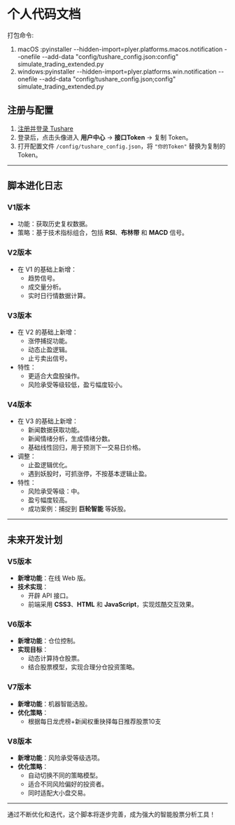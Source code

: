 # 个人代码文档

打包命令:
1. macOS :pyinstaller --hidden-import=plyer.platforms.macos.notification --onefile --add-data "config/tushare_config.json:config" simulate_trading_extended.py
2. windows:pyinstaller --hidden-import=plyer.platforms.win.notification --onefile --add-data "config/tushare_config.json;config" simulate_trading_extended.py

## **注册与配置**

1. [注册并登录 Tushare](https://tushare.pro/register?reg=577133)
2. 登录后，点击头像进入 **用户中心** -> **接口Token** -> 复制 Token。
3. 打开配置文件 `/config/tushare_config.json`，将 `"你的Token"` 替换为复制的 Token。

---

## **脚本进化日志**

### **V1版本**
- 功能：获取历史复权数据。
- 策略：基于技术指标组合，包括 **RSI**、**布林带** 和 **MACD** 信号。

### **V2版本**
- 在 V1 的基础上新增：
  - 趋势信号。
  - 成交量分析。
  - 实时日行情数据计算。

### **V3版本**
- 在 V2 的基础上新增：
  - 涨停捕捉功能。
  - 动态止盈逻辑。
  - 止亏卖出信号。
- 特性：  
  - 更适合大盘股操作。
  - 风险承受等级较低，盈亏幅度较小。

### **V4版本**
- 在 V3 的基础上新增：
  - 新闻数据获取功能。
  - 新闻情绪分析，生成情绪分数。
  - 基础线性回归，用于预测下一交易日价格。
- 调整：
  - 止盈逻辑优化。
  - 遇到妖股时，可抓涨停，不按基本逻辑止盈。
- 特性：
  - 风险承受等级：中。
  - 盈亏幅度较高。
  - 成功案例：捕捉到 **巨轮智能** 等妖股。

---

## **未来开发计划**

### **V5版本**
- **新增功能**：在线 Web 版。
- **技术实现**：
  - 开辟 API 接口。
  - 前端采用 **CSS3**、**HTML** 和 **JavaScript**，实现炫酷交互效果。

### **V6版本**
- **新增功能**：仓位控制。
- **实现目标**：
  - 动态计算持仓股票。
  - 结合股票模型，实现合理分仓投资策略。

### **V7版本**
- **新增功能**：机器智能选股。
- **优化策略**：
  - 根据每日龙虎榜+新闻权重抉择每日推荐股票10支

### **V8版本**
- **新增功能**：风险承受等级选项。
- **优化策略**：
  - 自动切换不同的策略模型。
  - 适合不同风险偏好的投资者。
  - 同时适配大小盘交易。

---

通过不断优化和迭代，这个脚本将逐步完善，成为强大的智能股票分析工具！
